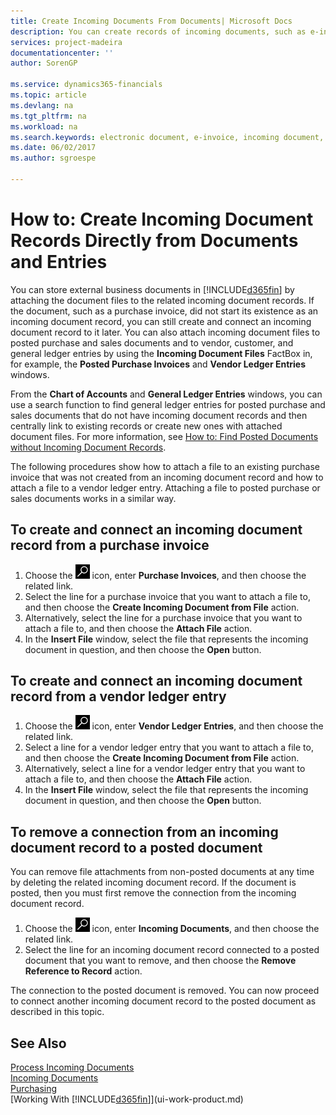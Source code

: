 ```yaml
---
title: Create Incoming Documents From Documents| Microsoft Docs
description: You can create records of incoming documents, such as e-invoices, and manage OCR tasks, eCommerce, and document exchange.
services: project-madeira
documentationcenter: ''
author: SorenGP

ms.service: dynamics365-financials
ms.topic: article
ms.devlang: na
ms.tgt_pltfrm: na
ms.workload: na
ms.search.keywords: electronic document, e-invoice, incoming document, OCR, ecommerce, document exchange, import invoice
ms.date: 06/02/2017
ms.author: sgroespe

---
```

# How to: Create Incoming Document Records Directly from Documents and Entries
You can store external business documents in [!INCLUDE[d365fin](includes/d365fin_md.md)] by attaching the document files to the related incoming document records. If the document, such as a purchase invoice, did not start its existence as an incoming document record, you can still create and connect an incoming document record to it later. You can also attach incoming document files to posted purchase and sales documents and to vendor, customer, and general ledger entries by using the **Incoming Document Files** FactBox in, for example, the **Posted Purchase Invoices** and **Vendor Ledger Entries** windows.

From the **Chart of Accounts** and **General Ledger Entries** windows, you can use a search function to find general ledger entries for posted purchase and sales documents that do not have incoming document records and then centrally link to existing records or create new ones with attached document files. For more information, see [How to: Find Posted Documents without Incoming Document Records](across-how-find-posted-documents-without-income-document-records.md).

The following procedures show how to attach a file to an existing purchase invoice that was not created from an incoming document record and how to attach a file to a vendor ledger entry. Attaching a file to posted purchase or sales documents works in a similar way.

## To create and connect an incoming document record from a purchase invoice
1. Choose the ![Search for Page or Report](media/ui-search/search_small.png "Search for Page or Report icon") icon, enter **Purchase Invoices**, and then choose the related link.
2. Select the line for a purchase invoice that you want to attach a file to, and then choose the **Create Incoming Document from File** action.
3. Alternatively, select the line for a purchase invoice that you want to attach a file to, and then choose the **Attach File** action.
4. In the **Insert File** window, select the file that represents the incoming document in question, and then choose the **Open** button.

## To create and connect an incoming document record from a vendor ledger entry
1. Choose the ![Search for Page or Report](media/ui-search/search_small.png "Search for Page or Report icon") icon, enter **Vendor Ledger Entries**, and then choose the related link.
2. Select a line for a vendor ledger entry that you want to attach a file to, and then choose the **Create Incoming Document from File** action.
3. Alternatively, select a line for a vendor ledger entry that you want to attach a file to, and then choose the **Attach File** action.
4. In the **Insert File** window, select the file that represents the incoming document in question, and then choose the **Open** button.

## To remove a connection from an incoming document record to a posted document
You can remove file attachments from non-posted documents at any time by deleting the related incoming document record. If the document is posted, then you must first remove the connection from the incoming document record.

1. Choose the ![Search for Page or Report](media/ui-search/search_small.png "Search for Page or Report icon") icon, enter **Incoming Documents**, and then choose the related link.
2. Select the line for an incoming document record connected to a posted document that you want to remove, and then choose the **Remove Reference to Record** action.

The connection to the posted document is removed. You can now proceed to connect another incoming document record to the posted document as described in this topic.

## See Also
[Process Incoming Documents](across-process-income-documents.md)  
[Incoming Documents](across-income-documents.md)  
[Purchasing](purchasing-manage-purchasing.md)  
[Working With [!INCLUDE[d365fin](includes/d365fin_md.md)]](ui-work-product.md)
